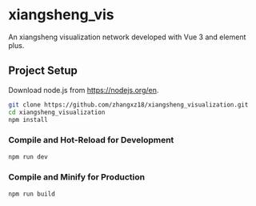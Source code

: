 # xiangsheng_vis

An xiangsheng visualization network developed with Vue 3 and element plus.

## Project Setup
Download node.js from https://nodejs.org/en.


```sh
git clone https://github.com/zhangxz18/xiangsheng_visualization.git
cd xiangsheng_visualization
npm install
```

### Compile and Hot-Reload for Development

```sh
npm run dev
```

### Compile and Minify for Production

```sh
npm run build
```
